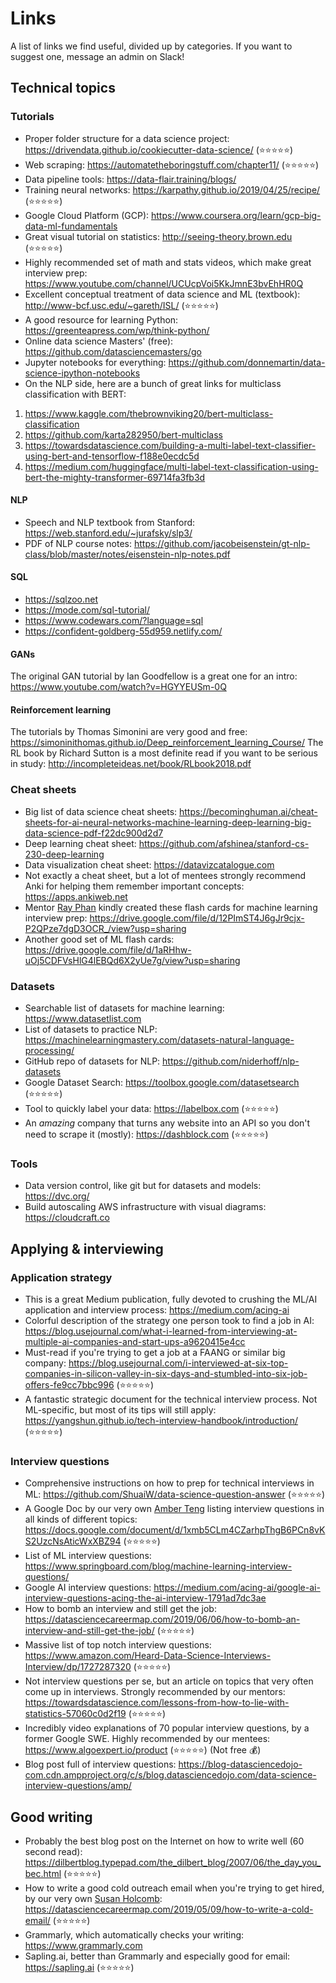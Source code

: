# Links

A list of links we find useful, divided up by categories. If you want to suggest one, message an admin on Slack!

## Technical topics

### Tutorials

- Proper folder structure for a data science project: https://drivendata.github.io/cookiecutter-data-science/ (⭐️⭐️⭐️⭐️⭐️)
- Web scraping: https://automatetheboringstuff.com/chapter11/ (⭐️⭐️⭐️⭐️⭐️)
- Data pipeline tools: https://data-flair.training/blogs/
- Training neural networks: https://karpathy.github.io/2019/04/25/recipe/ (⭐️⭐️⭐️⭐️⭐️)
- Google Cloud Platform (GCP): https://www.coursera.org/learn/gcp-big-data-ml-fundamentals
- Great visual tutorial on statistics: http://seeing-theory.brown.edu (⭐️⭐️⭐️⭐️⭐️)
- Highly recommended set of math and stats videos, which make great interview prep: https://www.youtube.com/channel/UCUcpVoi5KkJmnE3bvEhHR0Q
- Excellent conceptual treatment of data science and ML (textbook): http://www-bcf.usc.edu/~gareth/ISL/ (⭐️⭐️⭐️⭐️⭐️)
- A good resource for learning Python: https://greenteapress.com/wp/think-python/
- Online data science Masters' (free): https://github.com/datasciencemasters/go
- Jupyter notebooks for everything: https://github.com/donnemartin/data-science-ipython-notebooks
- On the NLP side, here are a bunch of great links for multiclass classification with BERT:
1) https://www.kaggle.com/thebrownviking20/bert-multiclass-classification
2) https://github.com/karta282950/bert-multiclass
3) https://towardsdatascience.com/building-a-multi-label-text-classifier-using-bert-and-tensorflow-f188e0ecdc5d
4) https://medium.com/huggingface/multi-label-text-classification-using-bert-the-mighty-transformer-69714fa3fb3d

#### NLP
- Speech and NLP textbook from Stanford: https://web.stanford.edu/~jurafsky/slp3/
- PDF of NLP course notes: https://github.com/jacobeisenstein/gt-nlp-class/blob/master/notes/eisenstein-nlp-notes.pdf

#### SQL

- https://sqlzoo.net
- https://mode.com/sql-tutorial/
- https://www.codewars.com/?language=sql
- https://confident-goldberg-55d959.netlify.com/

#### GANs

The original GAN tutorial by Ian Goodfellow is a great one for an intro: https://www.youtube.com/watch?v=HGYYEUSm-0Q

#### Reinforcement learning

The tutorials by Thomas Simonini are very good and free: https://simoninithomas.github.io/Deep_reinforcement_learning_Course/
The RL book by Richard Sutton is a most definite read if you want to be serious in study: http://incompleteideas.net/book/RLbook2018.pdf

### Cheat sheets

- Big list of data science cheat sheets: https://becominghuman.ai/cheat-sheets-for-ai-neural-networks-machine-learning-deep-learning-big-data-science-pdf-f22dc900d2d7
- Deep learning cheat sheet: https://github.com/afshinea/stanford-cs-230-deep-learning
- Data visualization cheat sheet: https://datavizcatalogue.com
- Not exactly a cheat sheet, but a lot of mentees strongly recommend Anki for helping them remember important concepts: https://apps.ankiweb.net
- Mentor [Ray Phan](https://www.linkedin.com/in/rayryeng/) kindly created these flash cards for machine learning interview prep: https://drive.google.com/file/d/12PImST4J6gJr9cjx-P2QPze7dgD3OCR_/view?usp=sharing
- Another good set of ML flash cards: https://drive.google.com/file/d/1aRHhw-uOj5CDFVsHlG4lEBQd6X2yUe7g/view?usp=sharing

### Datasets

- Searchable list of datasets for machine learning: https://www.datasetlist.com
- List of datasets to practice NLP: https://machinelearningmastery.com/datasets-natural-language-processing/
- GitHub repo of datasets for NLP: https://github.com/niderhoff/nlp-datasets
- Google Dataset Search: https://toolbox.google.com/datasetsearch (⭐️⭐️⭐️⭐️⭐️)
- Tool to quickly label your data: https://labelbox.com (⭐️⭐️⭐️⭐️⭐️)
- An _amazing_ company that turns any website into an API so you don't need to scrape it (mostly): https://dashblock.com (⭐️⭐️⭐️⭐️⭐️)

### Tools
- Data version control, like git but for datasets and models: https://dvc.org/
- Build autoscaling AWS infrastructure with visual diagrams: https://cloudcraft.co

## Applying & interviewing

### Application strategy

- This is a great Medium publication, fully devoted to crushing the ML/AI application and interview process: https://medium.com/acing-ai
- Colorful description of the strategy one person took to find a job in AI: https://blog.usejournal.com/what-i-learned-from-interviewing-at-multiple-ai-companies-and-start-ups-a9620415e4cc
- Must-read if you're trying to get a job at a FAANG or similar big company: https://blog.usejournal.com/i-interviewed-at-six-top-companies-in-silicon-valley-in-six-days-and-stumbled-into-six-job-offers-fe9cc7bbc996 (⭐️⭐️⭐️⭐️⭐️)
- A fantastic strategic document for the technical interview process. Not ML-specific, but most of its tips will still apply: https://yangshun.github.io/tech-interview-handbook/introduction/ (⭐️⭐️⭐️⭐️⭐️)

### Interview questions

- Comprehensive instructions on how to prep for technical interviews in ML: https://github.com/ShuaiW/data-science-question-answer (⭐️⭐️⭐️⭐️⭐️)
- A Google Doc by our very own [Amber Teng](https://twitter.com/ambervteng) listing interview questions in all kinds of different topics: https://docs.google.com/document/d/1xmb5CLm4CZarhpThgB6PCn8vKS2UzcNsAticWxXBZ94 (⭐️⭐️⭐️⭐️⭐️)
- List of ML interview questions: https://www.springboard.com/blog/machine-learning-interview-questions/
- Google AI interview questions: https://medium.com/acing-ai/google-ai-interview-questions-acing-the-ai-interview-1791ad7dc3ae
- How to bomb an interview and still get the job: https://datasciencecareermap.com/2019/06/06/how-to-bomb-an-interview-and-still-get-the-job/  (⭐️⭐️⭐️⭐️⭐️)
- Massive list of top notch interview questions: https://www.amazon.com/Heard-Data-Science-Interviews-Interview/dp/1727287320 (⭐️⭐️⭐️⭐️⭐️)
- Not interview questions per se, but an article on topics that very often come up in interviews. Strongly recommended by our mentors: https://towardsdatascience.com/lessons-from-how-to-lie-with-statistics-57060c0d2f19 (⭐️⭐️⭐️⭐️⭐️)
- Incredibly video explanations of 70 popular interview questions, by a former Google SWE. Highly recommended by our mentees: https://www.algoexpert.io/product (⭐️⭐️⭐️⭐️⭐️) (Not free 💰)
- Blog post full of interview questions: https://blog-datasciencedojo-com.cdn.ampproject.org/c/s/blog.datasciencedojo.com/data-science-interview-questions/amp/

## Good writing

- Probably the best blog post on the Internet on how to write well (60 second read): https://dilbertblog.typepad.com/the_dilbert_blog/2007/06/the_day_you_bec.html (⭐️⭐️⭐️⭐️⭐️)
- How to write a good cold outreach email when you're trying to get hired, by our very own [Susan Holcomb](https://twitter.com/h0lc0mb): https://datasciencecareermap.com/2019/05/09/how-to-write-a-cold-email/ (⭐️⭐️⭐️⭐️⭐️)
- Grammarly, which automatically checks your writing: https://www.grammarly.com
- Sapling.ai, better than Grammarly and especially good for email: https://sapling.ai (⭐️⭐️⭐️⭐️⭐️)

